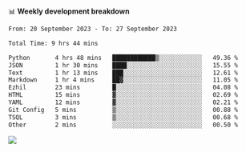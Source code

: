 📊 **Weekly development breakdown**
<!--START_SECTION:waka-->

```txt
From: 20 September 2023 - To: 27 September 2023

Total Time: 9 hrs 44 mins

Python       4 hrs 48 mins   ████████████▒░░░░░░░░░░░░   49.36 %
JSON         1 hr 30 mins    ████░░░░░░░░░░░░░░░░░░░░░   15.55 %
Text         1 hr 13 mins    ███░░░░░░░░░░░░░░░░░░░░░░   12.61 %
Markdown     1 hr 4 mins     ██▓░░░░░░░░░░░░░░░░░░░░░░   11.05 %
Ezhil        23 mins         █░░░░░░░░░░░░░░░░░░░░░░░░   04.08 %
HTML         15 mins         ▓░░░░░░░░░░░░░░░░░░░░░░░░   02.69 %
YAML         12 mins         ▓░░░░░░░░░░░░░░░░░░░░░░░░   02.21 %
Git Config   5 mins          ▒░░░░░░░░░░░░░░░░░░░░░░░░   00.88 %
TSQL         3 mins          ▒░░░░░░░░░░░░░░░░░░░░░░░░   00.68 %
Other        2 mins          ░░░░░░░░░░░░░░░░░░░░░░░░░   00.50 %
```

<!--END_SECTION:waka-->
![](https://komarev.com/ghpvc/?username=callanwu)
